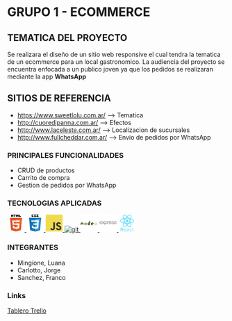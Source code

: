 # GRUPO 1 - ECOMMERCE
  
## TEMATICA DEL PROYECTO

Se realizara el diseño de un sitio web responsive el cual tendra la tematica de un ecommerce para un local gastronomico. La audiencia del proyecto se encuentra enfocada a un publico joven ya que los pedidos se realizaran mediante la app **WhatsApp**

## SITIOS DE REFERENCIA
- https://www.sweetlolu.com.ar/ --> Tematica
- http://cuoredipanna.com.ar/ --> Efectos
- http://www.laceleste.com.ar/ --> Localizacion de sucursales
- http://www.fullcheddar.com.ar/ --> Envio de pedidos por WhatsApp

### PRINCIPALES FUNCIONALIDADES

- CRUD de productos
- Carrito de compra
- Gestion de pedidos por WhatsApp

### TECNOLOGIAS APLICADAS
<p align="left"> <a href="https://www.w3.org/html/" target="_blank"> <img src="https://raw.githubusercontent.com/devicons/devicon/master/icons/html5/html5-original-wordmark.svg" alt="html5" width="40" height="40"/> </a>
<a href="https://www.w3schools.com/css/" target="_blank"> <img src="https://raw.githubusercontent.com/devicons/devicon/master/icons/css3/css3-original-wordmark.svg" alt="css3" width="40" height="40"/> </a>
<a href="https://developer.mozilla.org/en-US/docs/Web/JavaScript" target="_blank"> <img src="https://raw.githubusercontent.com/devicons/devicon/master/icons/javascript/javascript-original.svg" alt="javascript" width="40" height="40"/> </a>
<a href="https://git-scm.com/" target="_blank"> <img src="https://www.vectorlogo.zone/logos/git-scm/git-scm-icon.svg" alt="git" width="40" height="40"/> </a>
<a href="https://nodejs.org" target="_blank"> <img src="https://raw.githubusercontent.com/devicons/devicon/master/icons/nodejs/nodejs-original-wordmark.svg" alt="nodejs" width="40" height="40"/> </a> 
<a href="https://expressjs.com" target="_blank"> <img src="https://raw.githubusercontent.com/devicons/devicon/master/icons/express/express-original-wordmark.svg" alt="express" width="40" height="40"/> </a>
<a href="https://reactjs.org/" target="_blank"> <img src="https://raw.githubusercontent.com/devicons/devicon/master/icons/react/react-original-wordmark.svg" alt="react" width="40" height="40"/> </a>
</p>

### INTEGRANTES
- Mingione, Luana
- Carlotto, Jorge
- Sanchez, Franco

### Links
<a href="https://trello.com/b/tLtKuQfP/grupo-1-dh" target="_blank">Tablero Trello</a>

